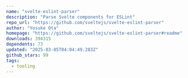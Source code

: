 ```yaml
---
name: "svelte-eslint-parser"
description: "Parse Svelte components for ESLint"
repo_url: "https://github.com/sveltejs/svelte-eslint-parser"
author: "Yosuke Ota"
homepage: "https://github.com/sveltejs/svelte-eslint-parser#readme"
downloads: 394315
dependents: 73
updated: "2025-03-05T04:04:49.283Z"
github_stars: 99
tags: 
  - tooling
---
```

